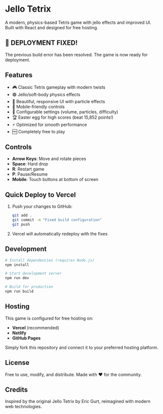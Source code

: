# Jello Tetrix

A modern, physics-based Tetris game with jello effects and improved UI. Built with React and designed for free hosting.

## 🚀 **DEPLOYMENT FIXED!**

The previous build error has been resolved. The game is now ready for deployment.

## Features

- 🎮 Classic Tetris gameplay with modern twists
- 🟢 Jello/soft-body physics effects
- 🎨 Beautiful, responsive UI with particle effects
- 📱 Mobile-friendly controls
- 🎵 Configurable settings (volume, particles, difficulty)
- 🏆 Easter egg for high scores (beat 15,852 points!)
- ⚡ Optimized for smooth performance
- 🆓 Completely free to play

## Controls

- **Arrow Keys**: Move and rotate pieces
- **Space**: Hard drop
- **R**: Restart game
- **P**: Pause/Resume
- **Mobile**: Touch buttons at bottom of screen

## Quick Deploy to Vercel

1. Push your changes to GitHub:
   ```bash
   git add .
   git commit -m "Fixed build configuration"
   git push
   ```

2. Vercel will automatically redeploy with the fixes

## Development

```bash
# Install dependencies (requires Node.js)
npm install

# Start development server
npm run dev

# Build for production
npm run build
```

## Hosting

This game is configured for free hosting on:
- **Vercel** (recommended)
- **Netlify** 
- **GitHub Pages**

Simply fork this repository and connect it to your preferred hosting platform.

## License

Free to use, modify, and distribute. Made with ❤️ for the community.

## Credits

Inspired by the original Jello Tetrix by Eric Gurt, reimagined with modern web technologies.